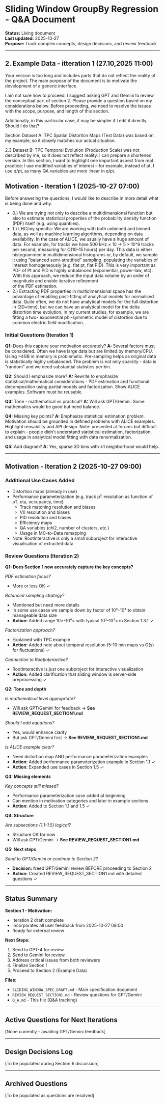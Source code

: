 # Sliding Window GroupBy Regression - Q&A Document

**Status:** Living document  
**Last updated:** 2025-10-27  
**Purpose:** Track complex concepts, design decisions, and review feedback

---

## 2. Example Data - itteration 1 (27.10,2025 11:00)
Your version is too long and includes parts that do not reflect the reality of the project. The main purpose of the document is to motivate the development of a generic interface.

I am not sure how to proceed. I suggest asking GPT and Gemini to review the conceptual part of section 2. Please provide a question based on my considerations below. Before proceeding, we need to resolve the issues with the scope, purpose, and length of this section.

Additionally, in this particular case, it may be simpler if I edit it directly. Should I do that?

Section Dataset A: TPC Spatial Distortion Maps (Test Data) was based on my example, so it closely matches our actual situation.

2.3 Dataset B: TPC Temporal Evolution (Production Scale) was not described by me, so it does not reflect reality. I can prepare a shortened version. In this section, I want to highlight one important aspect from real practice: I use modified variables of interest – for example, instead of pt, I use q/pt, as many QA variables are more linear in q/pt.



## Motivation - Iteration 1 (2025-10-27 07:00)

Before answering the questions, I would like to describe in more detail what is being done and why.

* 0.) We are trying not only to describe a multidimensional function but also to estimate statistical 
   properties of the probability density function (PDF) itself (e.g. using quantiles).
* 1.) LHC/my specific: We are working with both unbinned and binned data, as well as machine learning 
   algorithms, depending on data availability. In the case of ALICE, we usually have a huge amount of data. 
   For example, for tracks we have 500 kHz × 10 → 5 × 10^6 tracks per second, measuring for O(10–15 hours) per 
   day. This data is either histogrammed in multidimensional histograms or, by default, we sample it using 
   "balanced semi-stratified" sampling, populating the variables of interest homogeneously (e.g. flat pt, flat PID).
   This is very important as PDF of Pt and PID is highly unbalanced (exponential, power-law, etc).
   With this approach, we reduce the input data volume by an order of magnitude and enable iterative refinement  
   of the PDF estimation.
* 2.) Extracting PDF properties in multidimensional space has the advantage of enabling post-fitting of 
   analytical models for normalised data. Quite often, we do not have analytical models for the full distortion 
   in (3D+time), but we can have an analytical model for the delta distortion time evolution. 
   In my current studies, for example, we are fitting a two- exponential phi-symmetric model of distortion 
   due to common electric field modification.

### Initial Questions (Iteration 1)

**Q1:** Does this capture your motivation accurately?
**A:** Several factors must be considered. Often we have large data but are limited by memory/CPU. Using >4GB in memory is problematic. Pre-sampling helps as original data is statistically highly unbalanced. The problem is not only sparsity - data is "random" and we need substantial statistics per bin.

**Q2:** Should I emphasize more?
**A:** Rewrite to emphasize statistical/mathematical considerations - PDF estimation and functional decomposition using partial models and factorization. Show ALICE examples. Software must be reusable.

**Q3:** Tone - mathematical vs practical?
**A:** Will ask GPT/Gemini. Some mathematics would be good but need balance.

**Q4:** Missing key points?
**A:** Emphasize statistical estimation problem. Motivation should be grounded in defined problems with ALICE examples. Highlight reusability and API design. Note: presented at forums but difficult to explain - people didn't understand statistical estimation, factorization, and usage in analytical model fitting with data renormalization.

**Q5:** Add diagram?
**A:** Yes, sparse 3D bins with ±1 neighborhood would help.

---

## Motivation - Iteration 2 (2025-10-27 09:00)

### Additional Use Cases Added

* Distortion maps (already in use)
* Performance parameterization (e.g. track pT resolution as function of pT, eta, occupancy, time)
  * Track matching resolution and biases
  * V0 resolution and biases
  * PID resolution and biases
  * Efficiency maps
  * QA variables (chi2, number of clusters, etc.)
  * Usage in MC-to-Data remapping
* Note: RootInteractive is only a small subproject for interactive visualisation of extracted data

### Review Questions (Iteration 2)

**Q1: Does Section 1 now accurately capture the key concepts?**

*PDF estimation focus?*
- More or less OK ✓

*Balanced sampling strategy?*
- Mentioned but need more details
- In some use cases we sample down by factor of 10³–10⁴ to obtain manageable data size
- **Action:** Added range 10×-10⁴× with typical 10²-10³× in Section 1.3.1 ✓

*Factorization approach?*
- Explained with TPC example
- **Action:** Added note about temporal resolution (5-10 min maps vs O(s) for fluctuations) ✓

*Connection to RootInteractive?*
- RootInteractive is just one subproject for interactive visualization
- **Action:** Added clarification that sliding window is server-side preprocessing ✓

**Q2: Tone and depth**

*Is mathematical level appropriate?*
- Will ask GPT/Gemini for feedback → **See REVIEW_REQUEST_SECTION1.md**

*Should I add equations?*
- Yes, would enhance clarity
- But ask GPT/Gemini first → **See REVIEW_REQUEST_SECTION1.md**

*Is ALICE example clear?*
- Need distortion map AND performance parameterization examples
- **Action:** Added performance parameterization example in Section 1.1 ✓
- **Action:** Expanded use cases in Section 1.5 ✓

**Q3: Missing elements**

*Key concepts still missed?*
- Performance parameterization case added at beginning
- Can mention in motivation categories and later in example sections
- **Action:** Added to Section 1.1 and 1.5 ✓

**Q4: Structure**

*Are subsections (1.1-1.5) logical?*
- Structure OK for now
- Will ask GPT/Gemini → **See REVIEW_REQUEST_SECTION1.md**

**Q5: Next steps**

*Send to GPT/Gemini or continue to Section 2?*
- **Decision:** Need GPT/Gemini review BEFORE proceeding to Section 2
- **Action:** Created REVIEW_REQUEST_SECTION1.md with detailed questions ✓

---

## Status Summary

**Section 1 - Motivation:**
- Iteration 2 draft complete
- Incorporates all user feedback from 2025-10-27 09:00
- Ready for external review

**Next Steps:**
1. Send to GPT-4 for review
2. Send to Gemini for review  
3. Address critical issues from both reviewers
4. Finalize Section 1
5. Proceed to Section 2 (Example Data)

**Files:**
- `SLIDING_WINDOW_SPEC_DRAFT.md` - Main specification document
- `REVIEW_REQUEST_SECTION1.md` - Review questions for GPT/Gemini
- `Q_A.md` - This file (Q&A tracking)

---

## Active Questions for Next Iterations

[None currently - awaiting GPT/Gemini feedback]

---

## Design Decisions Log

[To be populated during Section 6 discussion]

---

## Archived Questions

[To be populated as questions are resolved]
